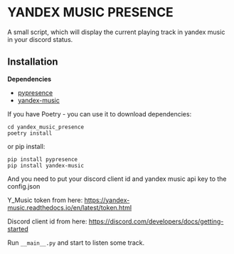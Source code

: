 # YANDEX MUSIC PRESENCE
A small script, which will display the current playing track in yandex music in your discord status.

## Installation
**Dependencies**
- [pypresence](https://github.com/qwertyquerty/pypresence)
- [yandex-music](https://github.com/MarshalX/yandex-music-api)

If you have Poetry - you can use it to download dependencies:
```
cd yandex_music_presence
poetry install
```

or pip install:
```
pip install pypresence
pip install yandex-music
```

And you need to put your discord client id and yandex music api key to the config.json

Y_Music token from here: https://yandex-music.readthedocs.io/en/latest/token.html

Discord client id from here: https://discord.com/developers/docs/getting-started

Run ```__main__.py``` and start to listen some track.
